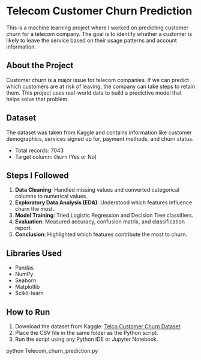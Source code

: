# Telecom Customer Churn Prediction

This is a machine learning project where I worked on predicting customer churn for a telecom company. The goal is to identify whether a customer is likely to leave the service based on their usage patterns and account information.

## About the Project

Customer churn is a major issue for telecom companies. If we can predict which customers are at risk of leaving, the company can take steps to retain them. This project uses real-world data to build a predictive model that helps solve that problem.

## Dataset

The dataset was taken from Kaggle and contains information like customer demographics, services signed up for, payment methods, and churn status.

- Total records: 7043
- Target column: `Churn` (Yes or No)

## Steps I Followed

1. **Data Cleaning**: Handled missing values and converted categorical columns to numerical values.
2. **Exploratory Data Analysis (EDA)**: Understood which features influence churn the most.
3. **Model Training**: Tried Logistic Regression and Decision Tree classifiers.
4. **Evaluation**: Measured accuracy, confusion matrix, and classification report.
5. **Conclusion**: Highlighted which features contribute the most to churn.

## Libraries Used

- Pandas
- NumPy
- Seaborn
- Matplotlib
- Scikit-learn

## How to Run

1. Download the dataset from Kaggle: [Telco Customer Churn Dataset](https://www.kaggle.com/datasets/blastchar/telco-customer-churn)
2. Place the CSV file in the same folder as the Python script.
3. Run the script using any Python IDE or Jupyter Notebook.

python Telecom_churn_prediction.py
